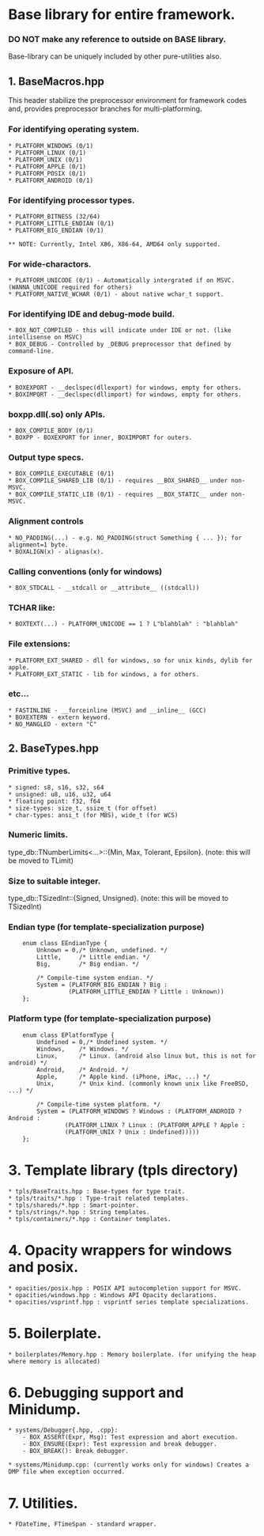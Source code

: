 # Base library for entire framework.
### DO NOT make any reference to outside on BASE library.
Base-library can be uniquely included by other pure-utilities also.

## 1. BaseMacros.hpp
This header stabilize the preprocessor environment for framework codes and, 
provides preprocessor branches for multi-platforming.

### For identifying operating system.
	* PLATFORM_WINDOWS (0/1)
	* PLATFORM_LINUX (0/1)
	* PLATFORM_UNIX (0/1)
	* PLATFORM_APPLE (0/1)
	* PLATFORM_POSIX (0/1)
	* PLATFORM_ANDROID (0/1)
	
### For identifying processor types.
	* PLATFORM_BITNESS (32/64)
	* PLATFORM_LITTLE_ENDIAN (0/1)
	* PLATFORM_BIG_ENDIAN (0/1)

	** NOTE: Currently, Intel X86, X86-64, AMD64 only supported.
	
### For wide-charactors.
	* PLATFORM_UNICODE (0/1) - Automatically intergrated if on MSVC. (WANNA_UNICODE required for others)
	* PLATFORM_NATIVE_WCHAR (0/1) - about native wchar_t support.

### For identifying IDE and debug-mode build.
	* BOX_NOT_COMPILED - this will indicate under IDE or not. (like intellisense on MSVC)
	* BOX_DEBUG - Controlled by _DEBUG preprocessor that defined by command-line.

### Exposure of API.
	* BOXEXPORT - __declspec(dllexport) for windows, empty for others.
	* BOXIMPORT - __declspec(dllimport) for windows, empty for others.

### boxpp.dll(.so) only APIs.
	* BOX_COMPILE_BODY (0/1)
	* BOXPP - BOXEXPORT for inner, BOXIMPORT for outers.

### Output type specs.
	* BOX_COMPILE_EXECUTABLE (0/1)
	* BOX_COMPILE_SHARED_LIB (0/1) - requires __BOX_SHARED__ under non-MSVC.
	* BOX_COMPILE_STATIC_LIB (0/1) - requires __BOX_STATIC__ under non-MSVC.

### Alignment controls
	* NO_PADDING(...) - e.g. NO_PADDING(struct Something { ... }); for alignment=1 byte.
	* BOXALIGN(x) - alignas(x).

### Calling conventions (only for windows)
	* BOX_STDCALL - __stdcall or __attribute__ ((stdcall))

### TCHAR like:
	* BOXTEXT(...) - PLATFORM_UNICODE == 1 ? L"blahblah" : "blahblah"

### File extensions:
	* PLATFORM_EXT_SHARED - dll for windows, so for unix kinds, dylib for apple.
	* PLATFORM_EXT_STATIC - lib for windows, a for others.

### etc...
	* FASTINLINE - __forceinline (MSVC) and __inline__ (GCC)
	* BOXEXTERN	- extern keyword.
	* NO_MANGLED - extern "C"

## 2. BaseTypes.hpp
### Primitive types.
	* signed: s8, s16, s32, s64
	* unsigned: u8, u16, u32, u64
	* floating point: f32, f64
	* size-types: size_t, ssize_t (for offset)
	* char-types: ansi_t (for MBS), wide_t (for WCS)

### Numeric limits.
type_db::TNumberLimits<...>::{Min, Max, Tolerant, Epsilon}. 
(note: this will be moved to TLimit)

### Size to suitable integer.
type_db::TSizedInt<Size>::{Signed, Unsigned}.
(note: this will be moved to TSizedInt)

### Endian type (for template-specialization purpose)
```
	enum class EEndianType {
		Unknown = 0,/* Unknown, undefined. */
		Little,		/* Little endian. */
		Big,		/* Big endian. */

		/* Compile-time system endian. */
		System = (PLATFORM_BIG_ENDIAN ? Big :
				 (PLATFORM_LITTLE_ENDIAN ? Little : Unknown))
	};
```

### Platform type (for template-specialization purpose)
```
	enum class EPlatformType {
		Undefined = 0,/* Undefined system. */
		Windows,	/* Windows. */
		Linux,		/* Linux. (android also linux but, this is not for android) */
		Android,	/* Android. */
		Apple,		/* Apple kind. (iPhone, iMac, ...) */
		Unix,		/* Unix kind. (commonly known unix like FreeBSD, ...) */

		/* Compile-time system platform. */
		System = (PLATFORM_WINDOWS ? Windows : (PLATFORM_ANDROID ? Android :
				(PLATFORM_LINUX ? Linux : (PLATFORM_APPLE ? Apple :
				(PLATFORM_UNIX ? Unix : Undefined)))))
	};
```

# 3. Template library (tpls directory)
	* tpls/BaseTraits.hpp : Base-types for type trait.
	* tpls/traits/*.hpp : Type-trait related templates.
	* tpls/shareds/*.hpp : Smart-pointer.
	* tpls/strings/*.hpp : String templates.
	* tpls/containers/*.hpp : Container templates.

# 4. Opacity wrappers for windows and posix.
	* opacities/posix.hpp : POSIX API autocompletion support for MSVC.
	* opacities/windows.hpp : Windows API Opacity declarations.
	* opacities/vsprintf.hpp : vsprintf series template specializations.

# 5. Boilerplate.
	* boilerplates/Memory.hpp : Memory boilerplate. (for unifying the heap where memory is allocated)

# 6. Debugging support and Minidump.
	* systems/Debugger{.hpp, .cpp}:
		- BOX_ASSERT(Expr, Msg): Test expression and abort execution.
		- BOX_ENSURE(Expr): Test expression and break debugger.
		- BOX_BREAK(): Break debugger.

	* systems/Minidump.cpp: (currently works only for windows) Creates a DMP file when exception occurred.

# 7. Utilities.
	* FDateTime, FTimeSpan - standard wrapper.
